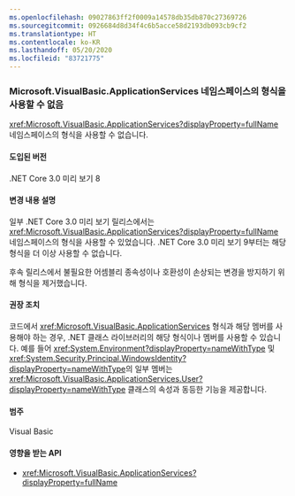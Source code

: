 ```yaml
---
ms.openlocfilehash: 09027863ff2f0009a14578db35db870c27369726
ms.sourcegitcommit: 0926684d8d34f4c6b5acce58d2193db093cb9cf2
ms.translationtype: HT
ms.contentlocale: ko-KR
ms.lasthandoff: 05/20/2020
ms.locfileid: "83721775"
---
```

### <a name="types-in-microsoftvisualbasicapplicationservices-namespace-not-available"></a>Microsoft.VisualBasic.ApplicationServices 네임스페이스의 형식을 사용할 수 없음

<xref:Microsoft.VisualBasic.ApplicationServices?displayProperty=fullName> 네임스페이스의 형식을 사용할 수 없습니다.

#### <a name="version-introduced"></a>도입된 버전

.NET Core 3.0 미리 보기 8

#### <a name="change-description"></a>변경 내용 설명

일부 .NET Core 3.0 미리 보기 릴리스에서는 <xref:Microsoft.VisualBasic.ApplicationServices?displayProperty=fullName> 네임스페이스의 형식을 사용할 수 있었습니다. .NET Core 3.0 미리 보기 9부터는 해당 형식을 더 이상 사용할 수 없습니다.

후속 릴리스에서 불필요한 어셈블리 종속성이나 호환성이 손상되는 변경을 방지하기 위해 형식을 제거했습니다.

#### <a name="recommended-action"></a>권장 조치

코드에서 <xref:Microsoft.VisualBasic.ApplicationServices> 형식과 해당 멤버를 사용해야 하는 경우, .NET 클래스 라이브러리의 해당 형식이나 멤버를 사용할 수 있습니다. 예를 들어 <xref:System.Environment?displayProperty=nameWithType> 및 <xref:System.Security.Principal.WindowsIdentity?displayProperty=nameWithType>의 일부 멤버는 <xref:Microsoft.VisualBasic.ApplicationServices.User?displayProperty=nameWithType> 클래스의 속성과 동등한 기능을 제공합니다.

#### <a name="category"></a>범주

Visual Basic

#### <a name="affected-apis"></a>영향을 받는 API

- <xref:Microsoft.VisualBasic.ApplicationServices?displayProperty=fullName>

<!--

#### Affected APIs

- `N:Microsoft.VisualBasic.ApplicationServices`

-->
